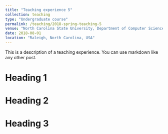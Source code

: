 ```yaml
---
title: "Teaching experience 5"
collection: teaching
type: "Undergraduate course"
permalink: /teaching/2018-spring-teaching-5
venue: "North Carolina State University, Department of Computer Science"
date: 2018-08-01
location: "Raleigh, North Carolina, USA"
---
```


This is a description of a teaching experience. You can use markdown like any other post.

Heading 1
======

Heading 2
======

Heading 3
======
